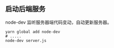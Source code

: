 ## 启动后端服务

node-dev 监听服务器端代码变动，自动更新服务器。

```shell
yarn global add node-dev
# .....
node-dev server.js
```